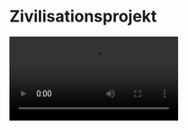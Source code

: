 <primary-label ref="event-held"/>
<secondary-label ref="civilisation-mc-version"/>
<secondary-label ref="civilisation-date"/>

# Zivilisationsprojekt

<video src="https://www.youtube.com/watch?v=q-LH1eAgnMs"/>

## Über das Event {id="general-info"}

Dieses Event stellt die Spielenden in einem intensiven 24-Stunden-Wettbewerb vor spannende Herausforderungen.
Drei Fraktionen treten in verschiedenen Biomen gegeneinander an, wobei sie in verschiedenen Kategorien punkten können.
Ein Bewertungssystem, das Multiplikatoren und Community-Engagement berücksichtigt, sorgt für ein faires und dynamisches
Spielerlebnis.
Das Event läuft für 24 Stunden.

## Fraktionen {collapsible="true" id="fraction"}

Es gibt drei verschiedene Fraktionen, welche jeweils unterschiedliche Biome besiedeln und dort verschiedenste
Fähigkeiten unter Beweis stellen müssen.

> Da jedes Biome seine Vor- und Nachteile mit sich bringt, werden die Bewertungen der drei
> Fraktionen im Nachhinein angepasst und mit einem Multiplikator multipliziert.
> Der Multiplikator sorgt für eine faire Bewertung.
>
{style="note"}

| Fraktion   | Biom          | Multiplikator |                                                                                   |
|------------|---------------|---------------|-----------------------------------------------------------------------------------|
| Fraktion 1 | Eis           | `1`           | <img src="ice-biom.png" width="256" thumbnail="true" border-effect="rounded"/>    |
| Fraktion 2 | Flachland     | `0.8`         | <img src="plains-biom.png" width="256" thumbnail="true" border-effect="rounded"/> |
| Fraktion 3 | Sumpf/ Ödland | `1.2`         | <img src="swamp-biom.png" width="256" thumbnail="true" border-effect="rounded"/>  |

## Kriterien {collapsible="true" id="requirements"}

Folgende Kriterien müssen die verschiedenen Fraktionen erfüllen. Diese fließen in die Bewertung mit ein.

<tabs>
<tab title="Kriterium 1">
<deflist>
<def title="Redstone">

Diese Kategorie sollte sich vorrangig auf Redstone-Techniken konzentrieren, da in den letzten Events deutlich wurde,
dass einige Spielende dies perfekt beherrschen.
Es geht jedoch nicht nur darum, was gebaut wurde, sondern auch darum, wie
die Schaltungen in die Umgebung integriert wurden und wie sie insgesamt funktionieren.

Verborgene Mechaniken
: Wie nahtlos fügt sich die Redstoneschaltung in die Umgebung ein? Ist sie geschickt versteckt und harmonisch
integriert?

Magie der Funktionalität
: Wie vielseitig und nützlich sind die Redstone-Schöpfungen? Geht es über einfache Mechanismen hinaus und automatisiert
ganze Prozesse?

Arkane Baukunst
: Wie herausfordernd ist es, die Redstoneschaltung im Survival-Modus oder allgemein zu realisieren?

Kreative Ingenieurskunst
: Wie originell und einzigartig ist das Design? Gibt es innovative Ansätze, die selten zu sehen sind?

</def>
</deflist>
</tab>
<tab title="Kriterium 2">
<deflist>
<def title="Bauen">

Diese Kategorie bewertet, wie die Fraktionen ihre Bauwerke gestaltet haben.
Da jede Fraktion unterschiedliche Umgebungen hat, bleibt die Bewertung bewusst flexibel.
Zum Beispiel kann die Flachland-Fraktion großflächig und offen bauen,
während die Eis-Fraktion möglicherweise gezwungen ist, sich stärker in die Tiefe oder in Eiszapfen zu integrieren, da
ihr nur begrenzter Platz zur Verfügung steht.

Verschmelzung mit der Natur
: Wessen Gebilde fügt sich am harmonischsten in das Biom ein?

Monumentale Größe
: Wer erschafft das beeindruckendste und größte Bauwerk?

Arkana der seltenen Materialien
: Wer nutzt die mystischsten und seltensten Blöcke für sein Werk?

Meisterwerk der Detailkunst
: Welches Gebilde sticht durch die höchste Detailverliebtheit und Feinheit heraus?

</def>
</deflist>
</tab>
<tab title="Kriterium 3">
<deflist>
<def title="Sammeln">

Diese Kategorie bewertet die Fähigkeit der Spielenden, ihren Fleiß und Einsatz im Spiel unter Beweis zu stellen.

Schatzkammer
: Die Seltenheit der gesammelten Gegenstände.

Supermarkt
: Wer hat die meisten / unterschiedlichsten Lebensmittel hergestellt?

Kneipe
: Wer hat die unterschiedlichsten Tränke hergestellt?

Zoo
: Wie viele unterschiedliche Mobs wurden gesammelt? Wie selten sind sie?

Integration
: Wie gut wurden die verschiedenen Sammelstellen in die Umwelt integriert?

</def>
</deflist>
</tab>
<tab title="Kriterium 4">

Twitch-Chat
: Die letzten Kriterien definiert der Twitch-Chat. Heiko wird sich vor Beginn des Events gemeinsam mit dem Twitch-Chat
fünf zusätzliche Unterkriterien ausdenken, sodass auch der Chat aktiv zur Bewertung beitragen kann. Nach dem Event
erhält
der Chat die Möglichkeit, über die Twitch-Vote-Funktion abzustimmen, welche Fraktion eines der festgelegten Kriterien
gewinnt. Somit wird der Twitch-Chat direkt in die Entscheidungsfindung eingebunden und kann maßgeblich zur Bewertung
beitragen.

</tab>
</tabs>

## Punktvergabe {collapsible="true" id="scoring"}

Die Kriterien 1 bis 3 werden jeweils mit 1 bis 10 Punkten durch Heiko und eventuelle Gäste bewertet.
\
Kriterium 4 kann, durch Twitch bedingt, nur mit 10 Punkten bewertet werden.

## Q&amp;A {id="q-a"}

{collapsible="true" default-state="collapsed"}
Wann beginnt das Event? {id="event-date"}
: Das Event läuft voraussichtlich vom **10.08.2024** um **14:00 Uhr** bis **11.08.2024** um **14:00 Uhr**.

Wie lange läuft das Event? {id="event-time"}
: Das Event läuft 24 Stunden.

Welche Version von Minecraft wird benötigt?
: Das Event wird in der Version **1.21** stattfinden.

Behalte ich mein Inventar nach dem Tod? {id="event-keep-inventory"}
: Ja, jeder Spieler behält sein Inventar nach dem Tod.

Was passiert, wenn ich gegen die Regeln verstoße? {id="event-rules"}
: Regelverstöße werden ernst genommen und können zum dauerhaften Ausschluss vom gesamten Server führen. Haltet euch
bitte an die Regeln, um ein faires und spaßiges Event für alle zu gewährleisten.

Ist PvP aktiviert? {id="event-pvp"}
: Nein, PvP ist während des Events deaktiviert.

Kann ich auch später noch dem Event beitreten? {id="event-join-later"}
: Ja, auch wenn das Event bereits begonnen hat, kannst du jederzeit dem Event beitreten. Wenn allerdings die maximale
Spieleranzahl erreicht ist, kann es sein, dass du dich in die Warteschlange einreihen musst.
Das Startequipment bekommst du, sobald du den [Eventserver](how-to-take-part-in-an-event.md) betrittst.
